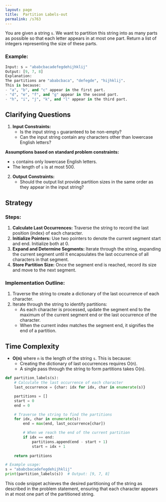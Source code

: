 ```yaml
---
layout: page
title:  Partition Labels-out
permalink: /s763
---
```


You are given a string `s`. We want to partition this string into as many parts as possible so that each letter appears in at most one part. Return a list of integers representing the size of these parts.

### Example:
```python
Input: s = "ababcbacadefegdehijhklij"
Output: [9, 7, 8]
Explanation:
The partitions are "ababcbaca", "defegde", "hijhklij".
This is because:
- "a", "b", and "c" appear in the first part.
- "d", "e", "f", and "g" appear in the second part.
- "h", "i", "j", "k", and "l" appear in the third part.
```

## Clarifying Questions
1. **Input Constraints:**
   - Is the input string `s` guaranteed to be non-empty?
   - Can the input string contain any characters other than lowercase English letters?

**Assumptions based on standard problem constraints:**
- `s` contains only lowercase English letters.
- The length of `s` is at most 500.

2. **Output Constraints:**
   - Should the output list provide partition sizes in the same order as they appear in the input string?

## Strategy

### Steps:
1. **Calculate Last Occurrences:** Traverse the string to record the last position (index) of each character.
2. **Initialize Pointers:** Use two pointers to denote the current segment start and end. Initialize both at 0.
3. **Expand and Determine Segments:** Iterate through the string, expanding the current segment until it encapsulates the last occurrence of all characters in that segment.
4. **Store Partition Size:** Once the segment end is reached, record its size and move to the next segment.

### Implementation Outline:
1. Traverse the string to create a dictionary of the last occurrence of each character.
2. Iterate through the string to identify partitions:
   - As each character is processed, update the segment end to the maximum of the current segment end or the last occurrence of the character.
   - When the current index matches the segment end, it signifies the end of a partition.

## Time Complexity
- **O(n)** where `n` is the length of the string `s`. This is because:
  - Creating the dictionary of last occurrences requires O(n).
  - A single pass through the string to form partitions takes O(n).

```python
def partition_labels(s):
    # Calculate the last occurrence of each character
    last_occurrence = {char: idx for idx, char in enumerate(s)}

    partitions = []
    start = 0
    end = 0

    # Traverse the string to find the partitions
    for idx, char in enumerate(s):
        end = max(end, last_occurrence[char])

        # When we reach the end of the current partition
        if idx == end:
            partitions.append(end - start + 1)
            start = idx + 1
    
    return partitions

# Example usage:
s = "ababcbacadefegdehijhklij"
print(partition_labels(s))  # Output: [9, 7, 8]
```

This code snippet achieves the desired partitioning of the string as described in the problem statement, ensuring that each character appears in at most one part of the partitioned string.